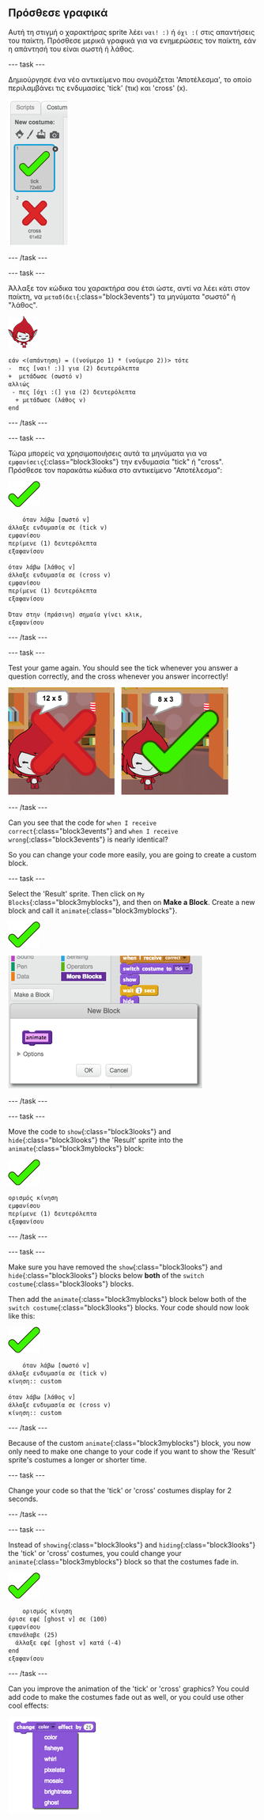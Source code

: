 ## Πρόσθεσε γραφικά

Αυτή τη στιγμή ο χαρακτήρας sprite λέει ` ναι! :) ` ή ` όχι :( ` στις απαντήσεις του παίκτη. Πρόσθεσε μερικά γραφικά για να ενημερώσεις τον παίκτη, εάν η απάντησή του είναι σωστή ή λάθος.

\--- task \---

Δημιούργησε ένα νέο αντικείμενο που ονομάζεται 'Αποτέλεσμα', το οποίο περιλαμβάνει τις ενδυμασίες 'tick' (τικ) και 'cross' (x).

![Αντικείμενο με τις ενδυμασίες τικ και χι](images/brain-result.png)

\--- /task \---

\--- task \---

Άλλαξε τον κώδικα του χαρακτήρα σου έτσι ώστε, αντί να λέει κάτι στον παίκτη, να `μεταδίδει`{:class="block3events"} τα μηνύματα "σωστό" ή "λάθος".

![Χαρακτήρας](images/giga-sprite.png)

```blocks3
εάν <(απάντηση) = ((νούμερο 1) * (νούμερο 2))> τότε 
-  πες [ναι! :)] για (2) δευτερόλεπτα
+  μετάδωσε (σωστό v)
αλλιώς 
 - πες [όχι :(] για (2) δευτερόλεπτα
  + μετάδωσε (λάθος v)
end
```

\--- /task \---

\--- task \---

Τώρα μπορείς να χρησιμοποιήσεις αυτά τα μηνύματα για να `εμφανίσεις`{:class="block3looks"} την ενδυμασία "tick" ή "cross". Πρόσθεσε τον παρακάτω κώδικα στο αντικείμενο "Αποτέλεσμα":

![Αντικείμενο Αποτέλεσμα](images/result-sprite.png)

```blocks3
    όταν λάβω [σωστό v]
άλλαξε ενδυμασία σε (tick v)
εμφανίσου
περίμενε (1) δευτερόλεπτα
εξαφανίσου

όταν λάβω [λάθος v]
άλλαξε ενδυμασία σε (cross v)
εμφανίσου
περίμενε (1) δευτερόλεπτα
εξαφανίσου

Όταν στην (πράσινη) σημαία γίνει κλικ,
εξαφανίσου
```

\--- /task \---

\--- task \---

Test your game again. You should see the tick whenever you answer a question correctly, and the cross whenever you answer incorrectly!

![Tick for correct, cross for wrong answer](images/brain-test-answer.png)

\--- /task \---

Can you see that the code for `when I receive correct`{:class="block3events"} and `when I receive wrong`{:class="block3events"} is nearly identical?

So you can change your code more easily, you are going to create a custom block.

\--- task \---

Select the 'Result' sprite. Then click on `My Blocks`{:class="block3myblocks"}, and then on **Make a Block**. Create a new block and call it `animate`{:class="block3myblocks"}.

![Result sprite](images/result-sprite.png)

![Create a block called animate](images/brain-animate-function.png)

\--- /task \---

\--- task \---

Move the code to `show`{:class="block3looks"} and `hide`{:class="block3looks"} the 'Result' sprite into the `animate`{:class="block3myblocks"} block:

![Result sprite](images/result-sprite.png)

```blocks3
ορισμός κίνηση
εμφανίσου
περίμενε (1) δευτερόλεπτα
εξαφανίσου
```

\--- /task \---

\--- task \---

Make sure you have removed the `show`{:class="block3looks"} and `hide`{:class="block3looks"} blocks below **both** of the `switch costume`{:class="block3looks"} blocks.

Then add the `animate`{:class="block3myblocks"} block below both of the `switch costume`{:class="block3looks"} blocks. Your code should now look like this:

![Result sprite](images/result-sprite.png)

```blocks3
    όταν λάβω [σωστό v]
άλλαξε ενδυμασία σε (tick v)
κίνηση:: custom

όταν λάβω [λάθος v]
άλλαξε ενδυμασία σε (cross v)
κίνηση:: custom
```

\--- /task \---

Because of the custom `animate`{:class="block3myblocks"} block, you now only need to make one change to your code if you want to show the 'Result' sprite's costumes a longer or shorter time.

\--- task \---

Change your code so that the 'tick' or 'cross' costumes display for 2 seconds.

\--- /task \---

\--- task \---

Instead of `showing`{:class="block3looks"} and `hiding`{:class="block3looks"} the 'tick' or 'cross' costumes, you could change your `animate`{:class="block3myblocks"} block so that the costumes fade in.

![Result sprite](images/result-sprite.png)

```blocks3
    ορισμός κίνηση
όρισε εφέ [ghost v] σε (100)
εμφανίσου
επανάλαβε (25) 
  άλλαξε εφέ [ghost v] κατά (-4)
end
εξαφανίσου
```

\--- /task \---

Can you improve the animation of the 'tick' or 'cross' graphics? You could add code to make the costumes fade out as well, or you could use other cool effects:

![screenshot](images/brain-effects.png)